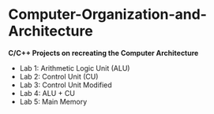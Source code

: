 # Computer-Organization-and-Architecture

**C/C++ Projects on recreating the Computer Architecture**

*  Lab 1: Arithmetic Logic Unit (ALU)
*  Lab 2: Control Unit (CU)
*  Lab 3: Control Unit Modified
*  Lab 4: ALU + CU
*  Lab 5: Main Memory
